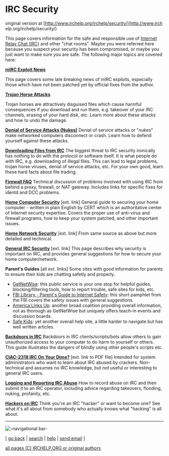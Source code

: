 # IRC Security

original version at [http://www.irchelp.org/irchelp/security/](http://www.irch
elp.org/irchelp/security/)

This page covers information for the safe and responsible use of [Internet
Relay Chat (IRC)](/irchelp/new2irc.html) and other "chat rooms". Maybe you
were referred here because you suspect your security has been compromised, or
maybe you just want to make sure you are safe. The following major topics are
covered here:

**[mIRC Exploit News](../mirc/exploit.html)**     

This page covers some late breaking news of mIRC exploits, especially those
which have not been patched yet by official fixes from the author.

**[Trojan Horse Attacks](trojan.html)**     

Trojan horses are attractively disguised files which cause harmful
consequences if you download and run them, e.g. takeover of your IRC channels,
erasing of your hard disk, etc. Learn more about these attacks and how to undo
the damage.

**[Denial of Service Attacks (Nukes)](/irchelp/nuke/)**     Denial of service attacks or "nukes" make networked computers disconnect or crash. Learn how to defend yourself against these attacks. 

**[Downloading Files from IRC](warez.html)**     The biggest threat to IRC security ironically has nothing to do with the protocol or software itself. It is what people do _with_ IRC, e.g. downloading of illegal files. This can lead to legal problems, trojan horse viruses, denial of service attacks, etc. For your own good, learn these hard facts about file trading. 

**[Firewall FAQ](fwfaq.html)**     Technical discussion of problems involved with using IRC from behind a proxy, firewall, or NAT gateway. Includes links for specific fixes for identd and DCC problems. 

**[Home Computer Security](http://www.cert.org/homeusers/HomeComputerSecurity/)** [ext. link]     General guide to securing your home computer - written in plain English by CERT which is an authoritative center of Internet security expertise. Covers the proper use of anti-virus and firewall programs, how to keep your system patched, and other important issues. 

**[Home Network Security](http://www.cert.org/tech_tips/home_networks.html)** [ext. link]     From same source as above but more detailed and technical. 

**[General IRC Security](http://www.efnet.nl/security.php)** [ext. link]     This page describes why security is important on IRC, and provides general suggestions for how to secure your home computer/network. 

**Parent's Guides** [all ext. links]     Some sites with good information for parents to ensure their kids are chatting safetly and properly. 

  * [GetNetWise](http://www.getnetwise.org/): this public service is your one stop for helpful guides, blocking/filtering tools, how to report trouble, safe sites for kids, etc. 
  * [FBI Library - Parent's Guide to Internet Safety](http://www.fbi.gov/publications/pguide/pguide.htm): this short pamphlet from the FBI covers the safety issues with general suggestions. 
  * [America Links Up](http://www.americalinksup.org/): another broad coalition providing overall information, not as thorough as GetNetWise but uniquely offers teach-in events and discussion boards. 
  * [Safe Kids](http://www.safekids.com/): yet another overall help site, a little harder to navigate but has well written articles. 

**[Backdoors in IRC](irc-backdoor.txt)**     Backdoors in IRC clients/scripts/bots allow others to gain unauthorized access to your computer to do harm to yourself or others. This guide illustrates the dangers of blindly using other people's scripts etc. 

**[CIAC-2318 IRC On Your Dime?](http://ciac.llnl.gov/ciac/documents/CIAC-2318_IRC_On_Your_Dime.pdf)** [ext. link to PDF file]     Intended for system administrators who want to learn about IRC abused by crackers. Non-technical and assumes no IRC knowledge, but _not_ useful or interesting to general IRC users. 

**[Logging and Reporting IRC Abuse](irclog.html)**     How to record abuse on IRC and then submit it to an IRC operator, including advice regarding takeovers, flooding, nuking, profanity, etc. 

**[Hackers on IRC](notcool.html)**     Think you're an IRC "hacker" or want to become one? See what it's all about from somebody who actually knows what "hacking" is all about. 

* * *

![-navigational bar-](/irchelp/Pix/ihnavbar.gif)

[ [go back](/irchelp/) | [search](/irchelp/search_engine.cgi) |
[help](/irchelp/help.html) | [send email](/irchelp/mail.cgi) ]

[all pages (C) IRCHELP.ORG or original authors](/irchelp/credit.html)

